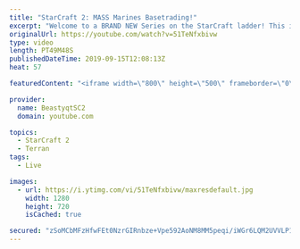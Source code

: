 ```yaml
---
title: "StarCraft 2: MASS Marines Basetrading!"
excerpt: "Welcome to a BRAND NEW Series on the StarCraft ladder! This is the \"Mass Marines to Grandmaster\" challenge, where the only attacking unit that I'm allowed to make is Marines - and that's it! I am allowed to make Medivacs just so that the gaemplay is not too monotonous, but I believe I could even make"
originalUrl: https://youtube.com/watch?v=51TeNfxbivw
type: video
length: PT49M48S
publishedDateTime: 2019-09-15T12:08:13Z
heat: 57

featuredContent: "<iframe width=\"800\" height=\"500\" frameborder=\"0\" src=\"https://www.youtube.com/embed/51TeNfxbivw\" allow=\"accelerometer; autoplay; encrypted-media; gyroscope; picture-in-picture\" allowfullscreen></iframe>"

provider:
  name: BeastyqtSC2
  domain: youtube.com

topics:
  - StarCraft 2
  - Terran
tags:
  - Live

images:
  - url: https://i.ytimg.com/vi/51TeNfxbivw/maxresdefault.jpg
    width: 1280
    height: 720
    isCached: true

secured: "zSoMCbMFzHfwFEt0NzrGIRnbze+Vpe592AoNM8MM5peqi/iWGr6LQM2UVVLP1S2+/Ibw99ulIT6EyJipACWQaT6SHjY47sjv3FNqtKUwA8qsxVxbQTpW7VSKPsuTl8xtq3taoKZhX3ULtZV+Fj6zEegv9XFeYCkpx6kRmjx/SmanFGjQ/lOu9DPWk4vQN7OUD1oheTF3+mYboeHruZkEpk//oc0KK6egA+H9laYmIqIFzckV8tQeDn9ab3HX0oZMT6APFsO23hzl4WBTnitkKuB/UU1goVzXYSubV2CY6iRG0Q5+LvP0KRATUxM8+rck/BAFWNOzO1dqBnR4nMk0EeM0pxE0q+6lC0SFZgnCppZw8A0D9HbmZ1jEvdvbm9K7DESKSQGXJkA14g05jKgxrHnBphjUb6e82agRkUGMIUw=;dqD64dU3DIAeZxm6tunfCQ=="
---
```



